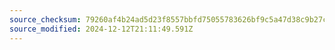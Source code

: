 ```yaml
---
source_checksum: 79260af4b24ad5d23f8557bbfd75055783626bf9c5a47d38c9b27c8f653f6ea2
source_modified: 2024-12-12T21:11:49.591Z
---
```


